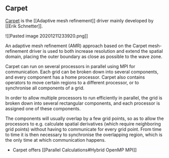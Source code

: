 ## Carpet

[Carpet](https://www.carpetcode.org) is the [[Adaptive mesh refinement]] driver mainly developed by [[Erik Schnetter]].



![[Pasted image 20201211233920.png]]

An adaptive mesh refinement (AMR) approach based on the Carpet mesh-refinement driver is used to both increase resolution and extend the spatial domain, placing the outer boundary as close as possible to the wave zone.

Carpet can run on several processors in parallel using MPI for communication. Each grid can be broken down into several components, and every component has a home processor. Carpet also contains operators to move certain regions to a different processor, or to synchronise all components of a grid.

In order to allow multiple processors to run efficiently in parallel, the grid is broken down into several rectangular components, and each processor is assigned one of these components.

The components will usually overlap by a few grid points, so as to allow the processors to e.g. calculate spatial derivatives (which require neighboring grid points) without having to communicate for every grid point. From time to time it is then necessary to synchronise the overlapping region, which is the only time at which communication happens.


- Carpet offers [[Parallel Calculations#Hybrid OpenMP MPI]]